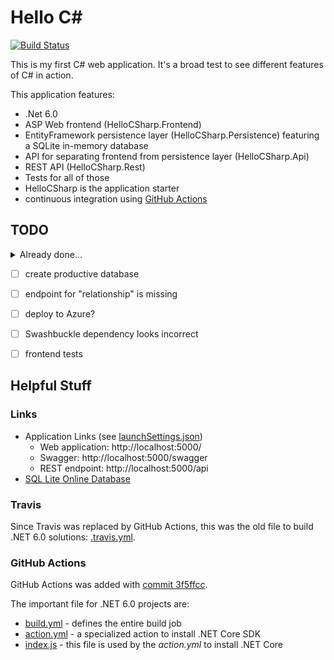 # Hello C#

[![Build Status](https://github.com/slothsoft/hello-c-sharp/actions/workflows/build.yml/badge.svg)](https://github.com/slothsoft/hello-c-sharp/actions)

This is my first C# web application. It's a broad test to see different features of C# in action.

This application features:

- .Net 6.0 
- ASP Web frontend (HelloCSharp.Frontend)
- EntityFramework persistence layer (HelloCSharp.Persistence) featuring a SQLite in-memory database
- API for separating frontend from persistence layer (HelloCSharp.Api)
- REST API (HelloCSharp.Rest)
- Tests for all of those
- HelloCSharp is the application starter
- continuous integration using [GitHub Actions](https://github.com/slothsoft/hello-c-sharp/actions)



## TODO

<details>
  <summary>Already done...</summary>

- [x] rename `Database` into something more unique
- [x] use lookups instead of these database-based values?
- [x] run tests in Travis
- [x] create a three-layer tier
- [x] are unit test projects the way to go now?
- [x] right now definition of database connection and migration is copied in both main application and rest application
- [x] `AbstractRepositoryController`: it's not good that the ID is in the URL and the TValue
- [x] tests for endpoint and controller test for create and update are missing
- [x] test for endpoint "relationshiptype" is missing
- [x] is it possible to start REST and webapp in one application?
- [x] would it be better to inject repositories directly?
- [x] I18N
- [x] endpoint "relationshiptypes" should be string-based, not index-based in REST
</details>
  
- [ ] create productive database
- [ ] endpoint for "relationship" is missing
- [ ] deploy to Azure?
- [ ] Swashbuckle dependency looks incorrect
- [ ] frontend tests



## Helpful Stuff

### Links

- Application Links (see [launchSettings.json](HelloCSharp/Properties/launchSettings.json))
  - Web application: http://localhost:5000/
  - Swagger: http://localhost:5000/swagger
  - REST endpoint: http://localhost:5000/api
- [SQL Lite Online Database](https://sqliteonline.com/)


### Travis

Since Travis was replaced by GitHub Actions, this was the old file to build .NET 6.0 solutions: [.travis.yml](../../blob/6564ef8e139409da7fd6f51004822a719961d924/.travis.yml). 


### GitHub Actions

GitHub Actions was added with [commit 3f5ffcc](../../commit/3f5ffccc324022379f7a954bdf169c97c1d4fe28). 

The important file for .NET 6.0 projects are:

- [build.yml](.github/workflows/build.yml) - defines the entire build job
- [action.yml](action.yml) - a specialized action to install .NET Core SDK
- [index.js](.github/dist/index.js) - this file is used by the _action.yml_ to install .NET Core


